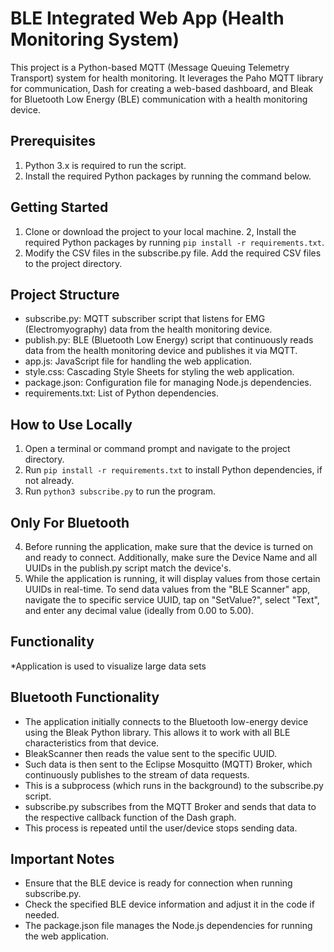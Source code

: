 # BLE Integrated Web App (Health Monitoring System)
This project is a Python-based MQTT (Message Queuing Telemetry Transport) system for health monitoring. It leverages the Paho MQTT library for communication, Dash for creating a web-based dashboard, and Bleak for Bluetooth Low Energy (BLE) communication with a health monitoring device.

## **Prerequisites**
1. Python 3.x is required to run the script.
2. Install the required Python packages by running the command below.

## **Getting Started**
1. Clone or download the project to your local machine.
2, Install the required Python packages by running `pip install -r requirements.txt`.
3. Modify the CSV files in the subscribe.py file. Add the required CSV files to the project directory.

## **Project Structure**
* subscribe.py: MQTT subscriber script that listens for EMG (Electromyography) data from the health monitoring device.
* publish.py: BLE (Bluetooth Low Energy) script that continuously reads data from the health monitoring device and publishes it via MQTT.
* app.js: JavaScript file for handling the web application.
* style.css: Cascading Style Sheets for styling the web application.
* package.json: Configuration file for managing Node.js dependencies.
* requirements.txt: List of Python dependencies.

## **How to Use Locally**
1. Open a terminal or command prompt and navigate to the project directory.
2. Run `pip install -r requirements.txt` to install Python dependencies, if not already.
3. Run `python3 subscribe.py` to run the program.
## Only For Bluetooth
4. Before running the application, make sure that the device is turned on and ready to connect. Additionally, make sure the Device Name and all UUIDs in the publish.py script match the device's.
5. While the application is running, it will display values from those certain UUIDs in real-time. To send data values from the "BLE Scanner" app, navigate the to specific service UUID, tap on "SetValue?", select "Text", and enter any decimal value (ideally from 0.00 to 5.00).

## **Functionality**
*Application is used to visualize large data sets
## Bluetooth Functionality ##
* The application initially connects to the Bluetooth low-energy device using the Bleak Python library. This allows it to work with all BLE characteristics from that device.
* BleakScanner then reads the value sent to the specific UUID.
* Such data is then sent to the Eclipse Mosquitto (MQTT) Broker, which continuously publishes to the stream of data requests.
* This is a subprocess (which runs in the background) to the subscribe.py script.
* subscribe.py subscribes from the MQTT Broker and sends that data to the respective callback function of the Dash graph.
* This process is repeated until the user/device stops sending data.

## **Important Notes**
* Ensure that the BLE device is ready for connection when running subscribe.py.
* Check the specified BLE device information and adjust it in the code if needed.
* The package.json file manages the Node.js dependencies for running the web application.
